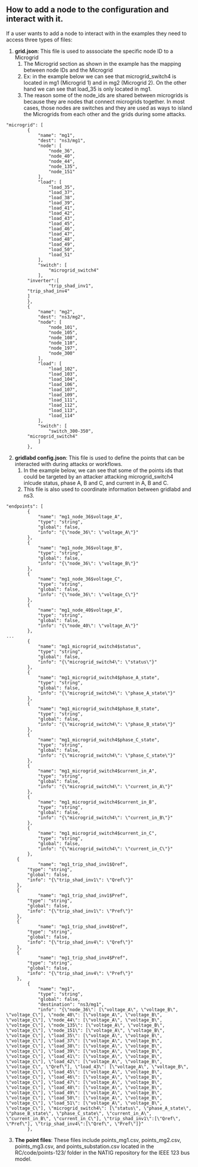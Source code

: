## How to add a node to the configuration and interact with it.

If a user wants to add a node to interact with in the examples they need to access three types of files:

1. __grid.json__: This file is used to asssociate the specific node ID to a Microgrid
    1. The Microgrid section as shown in the example has the mapping between node IDs and the Microgrid
    2. Ex: in the example below we can see that microgrid\_switch4 is located in mg1 (Microgrid 1) and in mg2 (Microgrid 2). On the other hand we can see that load\_35 is only located in mg1.  
    3. The reason some of the node\_ids are shared between microgrids is because they are nodes that connect microgrids together. In most cases, those nodes are switches and they are used as ways to island the Microgrids from each other and the grids during some attacks. 

```
"microgrid": [
        {
            "name": "mg1",
            "dest": "ns3/mg1",
            "node": [
                "node_36",
                "node_40",
                "node_44",
                "node_135",
                "node_151"
            ],
            "load": [
                "load_35",
                "load_37",
                "load_38",
                "load_39",
                "load_41",
                "load_42",
                "load_43",
                "load_45",
                "load_46",
                "load_47",
                "load_48",
                "load_49",
                "load_50",
                "load_51"
            ],
            "switch": [
                "microgrid_switch4"
            ],
	    "inverter":[
                "trip_shad_inv1",
		"trip_shad_inv4"
	    ]
        },
        {
            "name": "mg2",
            "dest": "ns3/mg2",
            "node": [
                "node_101",
                "node_105",
                "node_108",
                "node_110",
                "node_197",
                "node_300"
            ],
            "load": [
                "load_102",
                "load_103",
                "load_104",
                "load_106",
                "load_107",
                "load_109",
                "load_111",
                "load_112",
                "load_113",
                "load_114"
            ],
            "switch": [
                "switch_300-350",
		"microgrid_switch4"
            ]
        },
```

2. __gridlabd config.json__: This file is used to define the points that can be interacted with during attacks or workflows. 
    1. In the example below, we can see that some of the points ids that could be targeted by an attacker attacking microgrid\_switch4 inlcude status, phase A, B and C, and current in A, B and C.
    2. This file is also used to coordinate information between gridlabd and ns3. 

```
"endpoints": [
        {
            "name": "mg1_node_36$voltage_A",
            "type": "string",
            "global": false,
            "info": "{\"node_36\": \"voltage_A\"}"
        },
        {
            "name": "mg1_node_36$voltage_B",
            "type": "string",
            "global": false,
            "info": "{\"node_36\": \"voltage_B\"}"
        },
        {
            "name": "mg1_node_36$voltage_C",
            "type": "string",
            "global": false,
            "info": "{\"node_36\": \"voltage_C\"}"
        },
        {
            "name": "mg1_node_40$voltage_A",
            "type": "string",
            "global": false,
            "info": "{\"node_40\": \"voltage_A\"}"
        },
...
        {
            "name": "mg1_microgrid_switch4$status",
            "type": "string",
            "global": false,
            "info": "{\"microgrid_switch4\": \"status\"}"
        },
        {
            "name": "mg1_microgrid_switch4$phase_A_state",
            "type": "string",
            "global": false,
            "info": "{\"microgrid_switch4\": \"phase_A_state\"}"
        },
        {
            "name": "mg1_microgrid_switch4$phase_B_state",
            "type": "string",
            "global": false,
            "info": "{\"microgrid_switch4\": \"phase_B_state\"}"
        },
        {
            "name": "mg1_microgrid_switch4$phase_C_state",
            "type": "string",
            "global": false,
            "info": "{\"microgrid_switch4\": \"phase_C_state\"}"
        },
        {
            "name": "mg1_microgrid_switch4$current_in_A",
            "type": "string",
            "global": false,
            "info": "{\"microgrid_switch4\": \"current_in_A\"}"
        },
        {
            "name": "mg1_microgrid_switch4$current_in_B",
            "type": "string",
            "global": false,
            "info": "{\"microgrid_switch4\": \"current_in_B\"}"
        },
        {
            "name": "mg1_microgrid_switch4$current_in_C",
            "type": "string",
            "global": false,
            "info": "{\"microgrid_switch4\": \"current_in_C\"}"
        },
	{
            "name": "mg1_trip_shad_inv1$Qref",
	    "type": "string",
	    "global": false,
	    "info": "{\"trip_shad_inv1\": \"Qref\"}"
	},
	{
            "name": "mg1_trip_shad_inv1$Pref",
	    "type": "string",
	    "global": false,
	    "info": "{\"trip_shad_inv1\": \"Pref\"}"
	},
	{
            "name": "mg1_trip_shad_inv4$Qref",
	    "type": "string",
	    "global": false,
	    "info": "{\"trip_shad_inv4\": \"Qref\"}"
	},
	{
            "name": "mg1_trip_shad_inv4$Pref",
	    "type": "string",
	    "global": false,
	    "info": "{\"trip_shad_inv4\": \"Pref\"}"
	},
        {
            "name": "mg1",
            "type": "string",
            "global": false,
            "destination": "ns3/mg1",
            "info": "{\"node_36\": [\"voltage_A\", \"voltage_B\", \"voltage_C\"], \"node_40\": [\"voltage_A\", \"voltage_B\", \"voltage_C\"], \"node_44\": [\"voltage_A\", \"voltage_B\", \"voltage_C\"], \"node_135\": [\"voltage_A\", \"voltage_B\", \"voltage_C\"], \"node_151\": [\"voltage_A\", \"voltage_B\", \"voltage_C\"], \"load_35\": [\"voltage_A\", \"voltage_B\", \"voltage_C\"], \"load_37\": [\"voltage_A\", \"voltage_B\", \"voltage_C\"], \"load_38\": [\"voltage_A\", \"voltage_B\", \"voltage_C\"], \"load_39\": [\"voltage_A\", \"voltage_B\", \"voltage_C\"], \"load_41\": [\"voltage_A\", \"voltage_B\", \"voltage_C\"], \"load_42\": [\"voltage_A\", \"voltage_B\", \"voltage_C\", \"Qref\"], \"load_43\": [\"voltage_A\", \"voltage_B\", \"voltage_C\"], \"load_45\": [\"voltage_A\", \"voltage_B\", \"voltage_C\"], \"load_46\": [\"voltage_A\", \"voltage_B\", \"voltage_C\"], \"load_47\": [\"voltage_A\", \"voltage_B\", \"voltage_C\"], \"load_48\": [\"voltage_A\", \"voltage_B\", \"voltage_C\"], \"load_49\": [\"voltage_A\", \"voltage_B\", \"voltage_C\"], \"load_50\": [\"voltage_A\", \"voltage_B\", \"voltage_C\"], \"load_51\": [\"voltage_A\", \"voltage_B\", \"voltage_C\"], \"microgrid_switch4\": [\"status\", \"phase_A_state\", \"phase_B_state\", \"phase_C_state\", \"current_in_A\", \"current_in_B\", \"current_in_C\"], \"trip_shad_inv1\":[\"Qref\", \"Pref\"], \"trip_shad_inv4\":[\"Qref\", \"Pref\"]}"
        },
```

3. __The point files__: These files include points_mg1.csv, points_mg2.csv, points_mg3.csv, and points_substation.csv located in the RC/code/points-123/ folder in the NATIG repository for the IEEE 123 bus model. 
